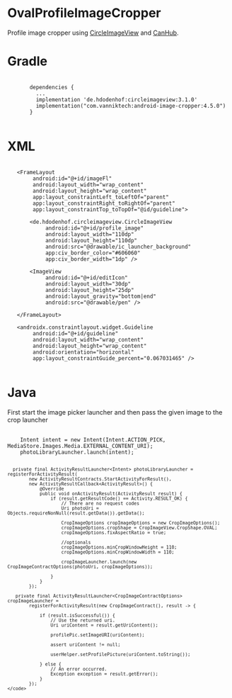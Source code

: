 # OvalProfileImageCropper
 
Profile image cropper using [CircleImageView](https://github.com/hdodenhof/CircleImageView) and [CanHub](https://github.com/CanHub/Android-Image-Cropper).

# Gradle
<pre>
    <code>
       dependencies {
         ...
         implementation 'de.hdodenhof:circleimageview:3.1.0'
         implementation("com.vanniktech:android-image-cropper:4.5.0")
       }
    </code>
</pre>

# XML
<pre>
    <code>
   &lt;FrameLayout
        android:id="@+id/imageFl"
        android:layout_width="wrap_content"
        android:layout_height="wrap_content"
        app:layout_constraintLeft_toLeftOf="parent"
        app:layout_constraintRight_toRightOf="parent"
        app:layout_constraintTop_toTopOf="@id/guideline"&gt;
    
       &lt;de.hdodenhof.circleimageview.CircleImageView
            android:id="@+id/profile_image"
            android:layout_width="110dp"
            android:layout_height="110dp"
            android:src="@drawable/ic_launcher_background"
            app:civ_border_color="#606060"
            app:civ_border_width="1dp" /&gt;

       &lt;ImageView
            android:id="@+id/editIcon"
            android:layout_width="30dp"
            android:layout_height="25dp"
            android:layout_gravity="bottom|end"
            android:src="@drawable/pen" /&gt;
            
   &lt;/FrameLayout&gt;   
         
   &lt;androidx.constraintlayout.widget.Guideline
        android:id="@+id/guideline"
        android:layout_width="wrap_content"
        android:layout_height="wrap_content"
        android:orientation="horizontal"
        app:layout_constraintGuide_percent="0.067031465" /&gt;
    </code>
</pre>

# Java
<p> First start the image picker launcher and then pass the given image to the crop launcher </p>
<pre>
   <code>
    Intent intent = new Intent(Intent.ACTION_PICK, MediaStore.Images.Media.EXTERNAL_CONTENT_URI);
    photoLibraryLauncher.launch(intent);
    
      private final ActivityResultLauncher<Intent> photoLibraryLauncher = registerForActivityResult(
            new ActivityResultContracts.StartActivityForResult(),
            new ActivityResultCallback<ActivityResult>() {
                @Override
                public void onActivityResult(ActivityResult result) {
                    if (result.getResultCode() == Activity.RESULT_OK) {
                        // There are no request codes
                        Uri photoUri = Objects.requireNonNull(result.getData()).getData();

                        CropImageOptions cropImageOptions = new CropImageOptions();
                        cropImageOptions.cropShape = CropImageView.CropShape.OVAL;
                        cropImageOptions.fixAspectRatio = true;

                        //optionals
                        cropImageOptions.minCropWindowHeight = 110;
                        cropImageOptions.minCropWindowWidth = 110;

                        cropImageLauncher.launch(new CropImageContractOptions(photoUri, cropImageOptions));

                    }
                }
            });
            
       private final ActivityResultLauncher<CropImageContractOptions> cropImageLauncher =
            registerForActivityResult(new CropImageContract(), result -> {

                if (result.isSuccessful()) {
                    // Use the returned uri.
                    Uri uriContent = result.getUriContent();

                    profilePic.setImageURI(uriContent);

                    assert uriContent != null;

                    userHelper.setProfilePicture(uriContent.toString());

                } else {
                    // An error occurred.
                    Exception exception = result.getError();
                }
            });
    </code> 
</pre>
